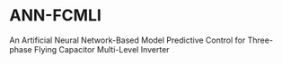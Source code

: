 # ANN-FCMLI
An Artificial Neural Network-Based Model Predictive Control for Three-phase Flying Capacitor Multi-Level Inverter
